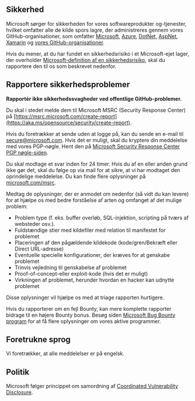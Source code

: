 <!-- BEGIN MICROSOFT SECURITY.MD V0.0.8 BLOCK -->

## <a name="security"></a>Sikkerhed

Microsoft sørger for sikkerheden for vores softwareprodukter og-tjenester, hvilket omfatter alle de kilde spors lagre, der administreres gennem vores GitHub-organisationer, som omfatter [Microsoft](https://github.com/microsoft), [Azure](https://github.com/Azure), [DotNet](https://github.com/dotnet), [AspNet](https://github.com/aspnet), [Xamarin](https://github.com/xamarin) og [vores GitHub-organisationer](https://opensource.microsoft.com/).

Hvis du mener, at du har fundet en sikkerhedsrisiko i et Microsoft-ejet lager, der overholder [Microsoft-definition af en sikkerhedsrisiko](https://aka.ms/opensource/security/definition), skal du rapportere den til os som beskrevet nedenfor.

## <a name="reporting-security-issues"></a>Rapportere sikkerhedsproblemer

**Rapportér ikke sikkerhedssvagheder ved offentlige GitHub-problemer.**

Du skal i stedet melde dem til Microsoft MSRC (Security Response Center) på [https://msrc.microsoft.com/create-report](https://aka.ms/opensource/security/create-report).

Hvis du foretrækker at sende uden at logge på, kan du sende en e-mail til [secure@microsoft.com](mailto:secure@microsoft.com).  Hvis det er muligt, skal du kryptere din meddelelse med vores PGP-nøgle. Hent den på [Microsoft Security Response Center PGP nøgle-siden](https://aka.ms/opensource/security/pgpkey).

Du skal modtage et svar inden for 24 timer. Hvis du af en eller anden grund ikke gør det, skal du følge op via mail for at sikre, at vi har modtaget den oprindelige meddelelse. Du kan finde flere oplysninger på [microsoft.com/msrc](https://aka.ms/opensource/security/msrc). 

Medtag de oplysninger, der er anmodet om nedenfor (så vidt du kan levere) for at hjælpe os med bedre forståelse af arten og omfanget af det mulige problem:

  * Problem type (f. eks. buffer overløb, SQL-injektion, scripting på tværs af websteder osv.).
  * Fuldstændige stier med kildefiler med relation til manifestet for problemet
  * Placeringen af den pågældende kildekode (kode/gren/Bekræft eller Direct URL-adresse)
  * Eventuelle specielle konfigurationer, der kræves for at genskabe problemet
  * Trinvis vejledning til genskabelse af problemet
  * Proof-of-concept-eller exploit-kode (hvis det er muligt)
  * Virkningen af problemet, herunder hvordan en hacker kan udnytte problemet

Disse oplysninger vil hjælpe os med at triage rapporten hurtigere.

Hvis du rapporterer om en fejl Bounty, kan mere komplette rapporter bidrage til en højere Bounty bonus. Besøg siden [Microsoft Bug Bounty program](https://aka.ms/opensource/security/bounty) for at få flere oplysninger om vores aktive programmer.

## <a name="preferred-languages"></a>Foretrukne sprog

Vi foretrækker, at alle meddelelser er på engelsk.

## <a name="policy"></a>Politik

Microsoft følger princippet om samordning af [Coordinated Vulnerability Disclosure](https://aka.ms/opensource/security/cvd).

<!-- END MICROSOFT SECURITY.MD BLOCK -->
